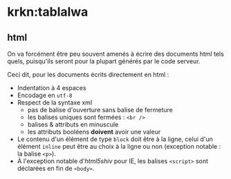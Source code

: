 # krkn:tablalwa

## html

On va forcément être peu souvent amenés à écrire des documents html tels quels, puisqu'ils seront pour la plupart générés par le code serveur.

Ceci dit, pour les documents écrits directement en html :

* Indentation à 4 espaces
* Encodage en `utf-8`
* Respect de la syntaxe xml
    * pas de balise d'ouverture sans balise de fermeture
    * les balises uniques sont fermées : `<br />`
    * balises & attributs en minuscule
    * les attributs booléens **doivent** avoir une valeur
* Le contenu d'un élément de type `block` doit être à la ligne, celui d'un élément `inline` peut être au choix à la ligne ou non (exception notable : la balise `<p>`).
* À l'exception notable d'*html5shiv* pour IE, les balises `<script>` sont déclarées en fin de `<body>`.
